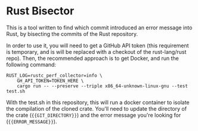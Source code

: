 # Rust Bisector

This is a tool written to find which commit introduced an error message into Rust,
by bisecting the commits of the Rust repository.

In order to use it, you will need to get a GitHub API token (this requirement is temporary, and is
will be replaced with a checkout of the rust-lang/rust repo). Then, the recommended approach is to
get Docker, and run the following command:

```
RUST_LOG=rustc_perf_collector=info \
    GH_API_TOKEN=TOKEN_HERE \
    cargo run -- --preserve --triple x86_64-unknown-linux-gnu --test test.sh
```

With the test.sh in this repository, this will run a docker container to isolate the compilation of
the cloned crate. You'll need to update the directory of the crate (`{{GIT_DIRECTORY}}`) and the
error message you're looking for (`{{ERROR_MESSAGE}}`).
